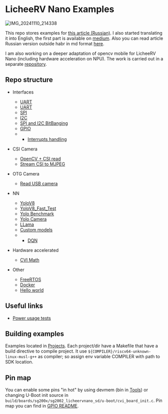# LicheeRV Nano Examples
![IMG_20241110_214338](https://github.com/user-attachments/assets/bbc0e666-5dd2-4052-b9cc-615e3a9bda76)

This repo stores examples for [this article (Russian)](https://habr.com/ru/articles/880230/). I also started translating it into English, the first part is available on [medium](https://medium.com/@ret7020/licheerv-nano-ai-board-first-steps-d05e7999dd29). Also you can read article Russian version outside habr in md format [here](https://github.com/ret7020/LicheeRVNanoArticle).

I am also working on a deeper adaptation of opencv mobile for LicheeRV Nano (including hardware acceleration on NPU). The work is carried out in a separate [repository](https://github.com/ret7020/CVI_HW_OpenCV).

## Repo structure

- Interfaces
    - [UART](Projects/Interfaces/UART)
    - [UART](Projects/Interfaces/UART_RX)
    - [SPI](Projects/Interfaces/SPI)
    - [I2C](Projects/Interfaces/I2C)
    - [SPI and I2C BitBanging](Projects/Interfaces/BitBanging)
    - [GPIO](Projects/GPIO)
    - - [Interrupts handling](Projects/Interrupts)

- CSI Camera
    - [OpenCV + CSI read](Projects/OpenCV_CSI_Camera)
    - [Stream CSI to MJPEG](Projects/MJPEGStream)

- OTG Camera
    - [Read USB camera](Projects/OTGCamera)

- NN
    - [YoloV8](Projects/Yolov8)
    - [YoloV8_Fast_Test](Projects/Yolov8)
    - [Yolo Benchmark](Projects/Yolo_Benchmark)
    - [Yolo Camera](Projects/YoloCamera)
    - [LLama](Projects/LLama)
    - [Custom models](Projects/CustomModels)
    - - [DQN](Projects/CustomModels/DQN)

- Hardware accelerated
    - [CVI Math](Projects/CVIMath)

- Other
    - [FreeRTOS](Projects/FreeRTOS)
    - [Docker](Projects/Docker)
    - [Hello world](Projects/HelloWorld)

## Useful links
- [Power usage tests](https://docs.google.com/document/d/1rqYGW91RLbdtiySxgSRCPxvIl0TrY_t7PZlEEJFMUWQ/edit?usp=sharing)

## Building examples
Examples located in [Projects](Projects/). Each project/dir have a Makefile that have a build directive to compile project. It use `${COMPILER}/riscv64-unknown-linux-musl-g++` as compiler; so assign env variable COMPILER with path to SDK location.

## Pin map
You can enable some pins "in hot" by using devmem (bin in [Tools](Tools)) or changing U-Boot init source in `build/boards/sg200x/sg2002_licheervnano_sd/u-boot/cvi_board_init.c`. Pin map you can find in [GPIO README](Projects/GPIO/README.md).
